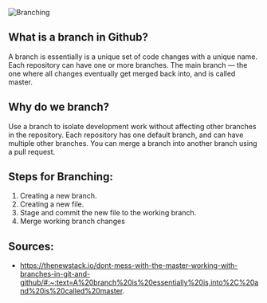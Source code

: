 ![Branching](https://www.nobledesktop.com/image/gitresources/git-branches-merge.png)
## What is a branch in Github?

A branch is essentially is a unique set of code changes with a unique name. Each repository can have one or more branches. The main branch — the one where all changes eventually get merged back into, and is called master.

## Why do we branch?

Use a branch to isolate development work without affecting other branches in the repository. Each repository has one default branch, and can have multiple other branches. You can merge a branch into another branch using a pull request.

## Steps for Branching:
1. Creating a new branch.
2. Creating a new file.
3. Stage and commit the new file to the working branch.
4. Merge working branch changes

## Sources:
* https://thenewstack.io/dont-mess-with-the-master-working-with-branches-in-git-and-github/#:~:text=A%20branch%20is%20essentially%20is,into%2C%20and%20is%20called%20master.